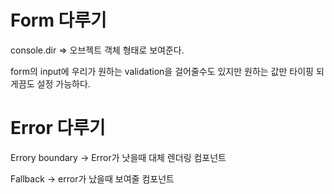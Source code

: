# Form 다루기

console.dir => 오브젝트 객체 형태로 보여준다.

form의 input에 우리가 원하는 validation을 걸어줄수도 있지만 원하는 값만 타이핑 되게끔도 설정 가능하다.

# Error 다루기

Errory boundary -> Error가 낫을때 대체 렌더링 컴포넌트

Fallback -> error가 났을때 보여줄 컴포넌트